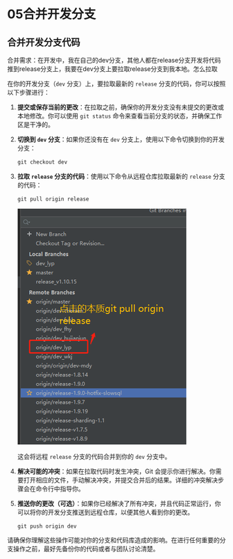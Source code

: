 # 05合并开发分支

## 合并开发分支代码

合并需求：在开发中，我在自己的dev分支，其他人都在release分支开发将代码推到release分支上，我要在dev分支上要拉取release分支到我本地。怎么拉取

在你的开发分支（`dev` 分支）上，要拉取最新的 `release` 分支的代码，你可以按照以下步骤进行：

1. **提交或保存当前的更改**：在拉取之前，确保你的开发分支没有未提交的更改或本地修改。你可以使用 `git status` 命令来查看当前分支的状态，并确保工作区是干净的。

2. **切换到 `dev` 分支**：如果你还没有在 `dev` 分支上，使用以下命令切换到你的开发分支：

   ```cmd
   git checkout dev
   ```

3. **拉取 `release` 分支的代码**：使用以下命令从远程仓库拉取最新的 `release` 分支的代码：

   ```cmd
   git pull origin release
   ```

   ![image-20230808175505261](05合并开发分支.assets/image-20230808175505261.png)

   

   这会将远程 `release` 分支的代码合并到你的 `dev` 分支中。

4. **解决可能的冲突**：如果在拉取代码时发生冲突，Git 会提示你进行解决。你需要打开相应的文件，手动解决冲突，并提交合并后的结果。详细的冲突解决步骤会在命令行中指导你。

5. **推送你的更改（可选）**：如果你已经解决了所有冲突，并且代码正常运行，你可以将你的开发分支推送到远程仓库，以便其他人看到你的更改。

   ```
   git push origin dev
   ```

请确保你理解这些操作可能对你的分支和代码库造成的影响。在进行任何重要的分支操作之前，最好先备份你的代码或者与团队讨论清楚。